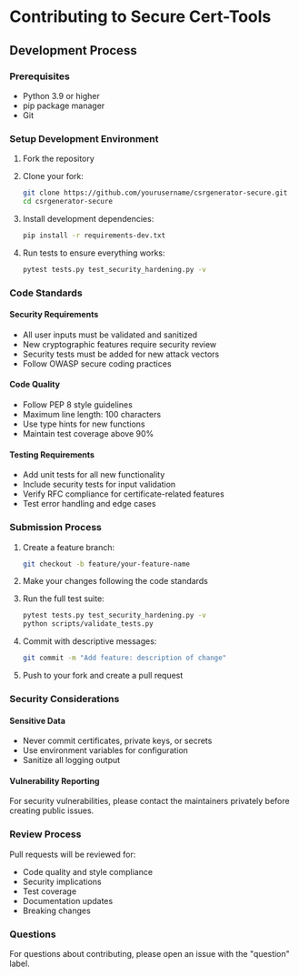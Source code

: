 # Contributing to Secure Cert-Tools

## Development Process

### Prerequisites
- Python 3.9 or higher
- pip package manager
- Git

### Setup Development Environment

1. Fork the repository
2. Clone your fork:
   ```bash
   git clone https://github.com/yourusername/csrgenerator-secure.git
   cd csrgenerator-secure
   ```

3. Install development dependencies:
   ```bash
   pip install -r requirements-dev.txt
   ```

4. Run tests to ensure everything works:
   ```bash
   pytest tests.py test_security_hardening.py -v
   ```

### Code Standards

#### Security Requirements
- All user inputs must be validated and sanitized
- New cryptographic features require security review
- Security tests must be added for new attack vectors
- Follow OWASP secure coding practices

#### Code Quality
- Follow PEP 8 style guidelines
- Maximum line length: 100 characters
- Use type hints for new functions
- Maintain test coverage above 90%

#### Testing Requirements
- Add unit tests for all new functionality
- Include security tests for input validation
- Verify RFC compliance for certificate-related features
- Test error handling and edge cases

### Submission Process

1. Create a feature branch:
   ```bash
   git checkout -b feature/your-feature-name
   ```

2. Make your changes following the code standards

3. Run the full test suite:
   ```bash
   pytest tests.py test_security_hardening.py -v
   python scripts/validate_tests.py
   ```

4. Commit with descriptive messages:
   ```bash
   git commit -m "Add feature: description of change"
   ```

5. Push to your fork and create a pull request

### Security Considerations

#### Sensitive Data
- Never commit certificates, private keys, or secrets
- Use environment variables for configuration
- Sanitize all logging output

#### Vulnerability Reporting
For security vulnerabilities, please contact the maintainers privately before creating public issues.

### Review Process

Pull requests will be reviewed for:
- Code quality and style compliance
- Security implications
- Test coverage
- Documentation updates
- Breaking changes

### Questions

For questions about contributing, please open an issue with the "question" label.
